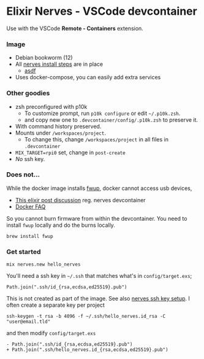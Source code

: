 # Elixir Nerves - VSCode devcontainer

Use with the VSCode **Remote - Containers** extension.

### Image
* Debian bookworm (12)
* All [nerves install steps](https://hexdocs.pm/nerves/installation.html#linux) are in place
  * [asdf](https://asdf-vm.com/guide/introduction.html)
* Uses docker-compose, you can easily add extra services

### Other goodies
* zsh preconfigured with p10k
  * To customize prompt, run `p10k configure` or edit `~/.p10k.zsh`.
  * and copy new one to `.devcontainer/config/.p10k.zsh` to preserve it.
* With command history preserved.
* Mounts under `/workspaces/project`.
  * To change this, change `/workspaces/project` in all files in `.devcontainer`
* `MIX_TARGET=rpi0` set, change in `post-create`
* _No_ ssh key.


### Does not...

While the docker image installs
[fwup](https://github.com/fwup-home/fwup), docker cannot
access usb devices,

* [This elixir post discussion](https://elixirforum.com/t/nerves-development-environment-with-docker-and-vs-code/35973) reg. nerves devcontainer
*
  [Docker FAQ](https://docs.docker.com/desktop/troubleshoot-and-support/faqs/general/#can-i-pass-through-a-usb-device-to-a-container)

So you cannot burn firmware from within the devcontainer. You need to
install `fwup` locally and do the burns locally.

```
brew install fwup
```

### Get started

```
mix nerves.new hello_nerves
```

You'll need a ssh key in `~/.ssh` that matches what's in `config/target.exs`;

```
Path.join(".ssh/id_{rsa,ecdsa,ed25519}.pub")
```

This is not created as part of the image. See also [nerves ssh key setup](https://hexdocs.pm/nerves_firmware_ssh/readme.html#device-keys).
I often create a separate key per project

```
ssh-keygen -t rsa -b 4096 -f ~/.ssh/hello_nerves.id_rsa -C "user@email.tld"
```

and then modify `config/target.exs`
```
- Path.join(".ssh/id_{rsa,ecdsa,ed25519}.pub")
+ Path.join(".ssh/hello_nerves.id_{rsa,ecdsa,ed25519}.pub")
```
